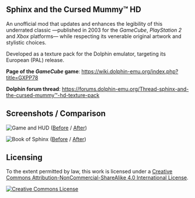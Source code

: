 Sphinx and the Cursed Mummy™ HD
-------------------------------

An unofficial mod that updates and enhances the legibility of this underrated classic
—published in 2003 for the _GameCube_, _PlayStation 2_ and _Xbox_ platforms— while respecting
its venerable original artwork and stylistic choices.

Developed as a texture pack for the Dolphin emulator, targeting its European (PAL) release.

**Page of the _GameCube_ game**: https://wiki.dolphin-emu.org/index.php?title=GXPP78

**Dolphin forum thread**: https://forums.dolphin-emu.org/Thread-sphinx-and-the-cursed-mummy™-hd-texture-pack

Screenshots / Comparison
---------
![Game and HUD](https://i.imgur.com/nxF6IWU.png)
([Before](https://i.imgur.com/sAr3E4a.png) / [After](https://i.imgur.com/nxF6IWU.png))


![Book of Sphinx](https://i.imgur.com/Q1m2zsV.png)
([Before](https://i.imgur.com/rcy5Suk.png) / [After](https://i.imgur.com/Q1m2zsV.png))


Licensing
---------

To the extent permitted by law, this work is licensed under a <a rel="license" href="http://creativecommons.org/licenses/by-nc-sa/4.0/">Creative Commons Attribution-NonCommercial-ShareAlike 4.0 International License</a>.

<a rel="license" href="http://creativecommons.org/licenses/by-nc-sa/4.0/"><img alt="Creative Commons License" style="border-width:0" src="https://i.creativecommons.org/l/by-nc-sa/4.0/88x31.png" /></a><br />
